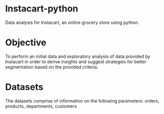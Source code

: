 # Instacart-python
Data analysis for Instacart, an online grocery store using python.

# Objective
To perform an initial data and exploratory analysis of data provided by Instacart in order to derive insights and suggest strategies for better segmentation based on the provided criteria.

# Datasets
 The datasets comprise of information on the following parameters:
 orders,
 products,
 departments,
 customers
 
